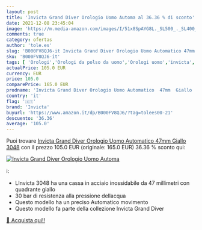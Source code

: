 ```yaml
---
layout: post
title: 'Invicta Grand Diver Orologio Uomo Automa al 36.36 % di sconto'
date: 2021-12-08 23:45:04
image: 'https://m.media-amazon.com/images/I/51x8SpAYG8L._SL500_._SL400_.jpg'
comments: true
category: ofertas
author: 'tole.es'
slug: 'B000FV8QJ6-it Invicta Grand Diver Orologio Uomo Automatico 47mm Giallo 3048'
sku: 'B000FV8QJ6-it'
tags: [ 'Orologi','Orologi da polso da uomo','Orologi uomo','invicta', ]
actualPrice: 105.0 EUR
currency: EUR
price: 105.0
comparePrice: 165.0 EUR
prodname: 'Invicta Grand Diver Orologio Uomo Automatico  47mm  Giallo  3048'
country: 'it'
flag: '🇮🇹'
brand: 'Invicta'
buyurl: 'https://www.amazon.it/dp/B000FV8QJ6/?tag=tolees00-21'
descuento: '36.36'
average: '105.0'
---
```


Puoi trovare [Invicta Grand Diver Orologio Uomo Automatico  47mm  Giallo  3048](https://www.amazon.it/dp/B000FV8QJ6/?tag=tolees00-21) con il prezzo 105.0 EUR (originale: 165.0 EUR) 36.36 % sconto qui:

[![Invicta Grand Diver Orologio Uomo Automa](https://m.media-amazon.com/images/I/51x8SpAYG8L._SL500_._SL400_.jpg)](https://www.amazon.it/dp/B000FV8QJ6/?tag=tolees00-21)

ℹ️:

- LInvicta 3048 ha una cassa in acciaio inossidabile da 47 millimetri con quadrante giallo
- 30 bar di resistenza alla pressione dellacqua
- Questo modello ha un preciso Automatico movimento
- Questo modello fa parte della collezione Invicta Grand Diver

[🛒 Acquista qui!!](https://www.amazon.it/dp/B000FV8QJ6/?tag=tolees00-21)

